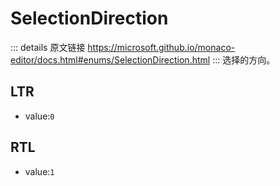 # SelectionDirection
        
::: details 原文链接
https://microsoft.github.io/monaco-editor/docs.html#enums/SelectionDirection.html
:::
选择的方向。

## LTR
- value:`0`

## RTL
- value:`1`
